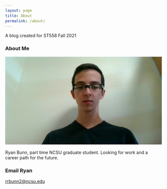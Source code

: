 ```yaml
---
layout: page
title: About
permalink: /about/
---
```


A blog created for ST558 Fall 2021

### About Me
![Alt Text](/images/WIN_20160825_11_57_23_Pro.jpg)

Ryan Bunn, part time NCSU graduate student. Looking for work and a career path for the future.

### Email Ryan

[rrbunn2@ncsu.edu](mailto:rrbunn2@ncsu.edu)
